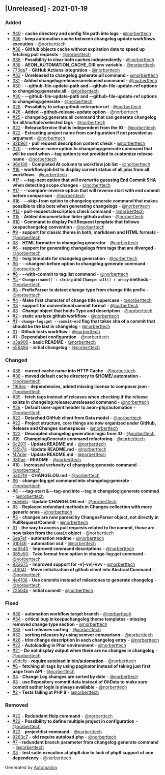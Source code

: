 ## [Unreleased] - 2021-01-19

### Added
  - [#40](https://github.com/aeon-php/automation/pull/40) - **cache directory and config file path into logs** - [@norberttech](https://github.com/norberttech)
  - [#39](https://github.com/aeon-php/automation/pull/39) - **keep automation cache between changelog update workflows execution** - [@norberttech](https://github.com/norberttech)
  - [#38](https://github.com/aeon-php/automation/pull/38) - **GitHub objects cache without expiration date to speed up fetching pull requests** - [@norberttech](https://github.com/norberttech)
  - [#38](https://github.com/aeon-php/automation/pull/38) - **Possibility to clear both caches independently** - [@norberttech](https://github.com/norberttech)
  - [#38](https://github.com/aeon-php/automation/pull/38) - **AEON_AUTOMATION_CACHE_DIR env variable** - [@norberttech](https://github.com/norberttech)
  - [773da7](https://github.com/aeon-php/automation/commit/773da7ce378907709441f37c5794be0eb1271e56) - **GitHub Actions integration** - [@norberttech](https://github.com/norberttech)
  - [#33](https://github.com/aeon-php/automation/pull/33) - **Unreleased to changelog:generate:all command** - [@norberttech](https://github.com/norberttech)
  - [#31](https://github.com/aeon-php/automation/pull/31) - **Added changelog:release:unreleased command** - [@norberttech](https://github.com/norberttech)
  - [#30](https://github.com/aeon-php/automation/pull/30) - **--github-file-update-path and --github-file-update-ref options to changelog:generate:all** - [@norberttech](https://github.com/norberttech)
  - [#30](https://github.com/aeon-php/automation/pull/30) - **--github-file-update-path and --github-file-update-ref options to changelog:generate** - [@norberttech](https://github.com/norberttech)
  - [#28](https://github.com/aeon-php/automation/pull/28) - **Possibility to setup github enterprise url** - [@norberttech](https://github.com/norberttech)
  - [#26](https://github.com/aeon-php/automation/pull/26) - **Added --github-release-update option** - [@norberttech](https://github.com/norberttech)
  - [#25](https://github.com/aeon-php/automation/pull/25) - **changelog:generate:all command that can generate changelog for all/multiple/selected tags** - [@norberttech](https://github.com/norberttech)
  - [#22](https://github.com/aeon-php/automation/pull/22) - **ReleaseService that is independent from the IO** - [@norberttech](https://github.com/norberttech)
  - [#22](https://github.com/aeon-php/automation/pull/22) - **Extracting project name from configuration if not provided as argument** - [@norberttech](https://github.com/norberttech)
  - [82b961](https://github.com/aeon-php/automation/commit/82b961e5a3ff4794728620cf6e7fba77e3b8296e) - **pull request description content check** - [@norberttech](https://github.com/norberttech)
  - [#20](https://github.com/aeon-php/automation/pull/20) - **--release-name option to changelog:generate command that will be used when --tag option is not provided to customize release name** - [@norberttech](https://github.com/norberttech)
  - [96d189](https://github.com/aeon-php/automation/commit/96d189f2ab16b54fd73f73463eaeb7178064090b) - **Completed At column to workflow job list** - [@norberttech](https://github.com/norberttech)
  - [#18](https://github.com/aeon-php/automation/pull/18) - **workflow:job:list to display current status of all jobs from all workflows** - [@norberttech](https://github.com/norberttech)
  - [#17](https://github.com/aeon-php/automation/pull/17) - **--tag-next option that will overwrite guessing End Commit SHA when detecting scope changes** - [@norberttech](https://github.com/norberttech)
  - [#17](https://github.com/aeon-php/automation/pull/17) - **--compare-reverse option that will reverse start with end commit before comparison** - [@norberttech](https://github.com/norberttech)
  - [#16](https://github.com/aeon-php/automation/pull/16) - **--skip-from option to changelog:generate command that makes possible to skip bots when generating changelogs** - [@norberttech](https://github.com/norberttech)
  - [#13](https://github.com/aeon-php/automation/pull/13) - **pull-request:description:check command** - [@norberttech](https://github.com/norberttech)
  - [#15](https://github.com/aeon-php/automation/pull/15) - **Added documentation linter github action** - [@norberttech](https://github.com/norberttech)
  - [#10](https://github.com/aeon-php/automation/pull/10) - **Command to display Pull Request template that follows keepachangelog convention** - [@norberttech](https://github.com/norberttech)
  - [#9](https://github.com/aeon-php/automation/pull/9) - **support for classic theme in both, markdown and HTML formats** - [@norberttech](https://github.com/norberttech)
  - [#8](https://github.com/aeon-php/automation/pull/8) - **HTML formatter to changelog generator** - [@norberttech](https://github.com/norberttech)
  - [#6](https://github.com/aeon-php/automation/pull/6) - **support for generating changelogs from tags that are diverged** - [@norberttech](https://github.com/norberttech)
  - [#6](https://github.com/aeon-php/automation/pull/6) - **twig template for changelog generation** - [@norberttech](https://github.com/norberttech)
  - [#6](https://github.com/aeon-php/automation/pull/6) - **--changed-before option to changelog:generate command** - [@norberttech](https://github.com/norberttech)
  - [#6](https://github.com/aeon-php/automation/pull/6) - **--with-commit to tag:list command** - [@norberttech](https://github.com/norberttech)
  - [#5](https://github.com/aeon-php/automation/pull/5) - **`Change::name() : string` and `Change::all() : array`  methods** - [@norberttech](https://github.com/norberttech)
  - [#5](https://github.com/aeon-php/automation/pull/5) - **PrefixParser to detect change type from change title prefix** - [@norberttech](https://github.com/norberttech)
  - [#4](https://github.com/aeon-php/automation/pull/4) - **Make first character of change title uppercase** - [@norberttech](https://github.com/norberttech)
  - [#3](https://github.com/aeon-php/automation/pull/3) - **support for conventional commit format** - [@norberttech](https://github.com/norberttech)
  - [#3](https://github.com/aeon-php/automation/pull/3) - **Change object that holds Type and description** - [@norberttech](https://github.com/norberttech)
  - [#2](https://github.com/aeon-php/automation/pull/2) - **static analyze github workflow** - [@norberttech](https://github.com/norberttech)
  - [#1](https://github.com/aeon-php/automation/pull/1) - **`change-log:get --commit-end` flag that takes sha of a commit that should be the last in changelog** - [@norberttech](https://github.com/norberttech)
  - [#1](https://github.com/aeon-php/automation/pull/1) - **Github tests workflow** - [@norberttech](https://github.com/norberttech)
  - [#1](https://github.com/aeon-php/automation/pull/1) - **Dependabot configuration** - [@norberttech](https://github.com/norberttech)
  - [b3a906](https://github.com/aeon-php/automation/commit/b3a906801897f72c3e88f696aa99e9dc7b88005f) - **basic README** - [@norberttech](https://github.com/norberttech)
  - [e5849d](https://github.com/aeon-php/automation/commit/e5849da3147caaf1394cfc149fdc405589d818ec) - **initial changelog** - [@norberttech](https://github.com/norberttech)

### Changed
  - [#38](https://github.com/aeon-php/automation/pull/38) - **current cache name into HTTP Cache** - [@norberttech](https://github.com/norberttech)
  - [#38](https://github.com/aeon-php/automation/pull/38) - **moved default cache directory to $HOME/.automation** - [@norberttech](https://github.com/norberttech)
  - [f164ec](https://github.com/aeon-php/automation/commit/f164ec7576b26597225f879504986e64a9cc8fdb) - **dependencies, added missing license to composer.json** - [@norberttech](https://github.com/norberttech)
  - [#35](https://github.com/aeon-php/automation/pull/35) - **fetch tags instead of releases when checking if the release exists in changelog:release:unreleased command** - [@norberttech](https://github.com/norberttech)
  - [#28](https://github.com/aeon-php/automation/pull/28) - **Default user-agent header to aeon-php/automation** - [@norberttech](https://github.com/norberttech)
  - [#23](https://github.com/aeon-php/automation/pull/23) - **Detached GitHub client from Data model** - [@norberttech](https://github.com/norberttech)
  - [#22](https://github.com/aeon-php/automation/pull/22) - **Project structure, core things are now organized under GitHub, Release and Changes namespaces** - [@norberttech](https://github.com/norberttech)
  - [#22](https://github.com/aeon-php/automation/pull/22) - **Decoupled changelog generation logic from IO** - [@norberttech](https://github.com/norberttech)
  - [#19](https://github.com/aeon-php/automation/pull/19) - **ChangelogGenerate command refactoring** - [@norberttech](https://github.com/norberttech)
  - [6c2011](https://github.com/aeon-php/automation/commit/6c2011feedad4fdd20bae0802eb320f82fa759e0) - **Update README.md** - [@norberttech](https://github.com/norberttech)
  - [f35b74](https://github.com/aeon-php/automation/commit/f35b7451486951efd214d2352cfadfe69e8c69c9) - **Update README.md** - [@norberttech](https://github.com/norberttech)
  - [f47a3e](https://github.com/aeon-php/automation/commit/f47a3e4602247b85cb401dd24ff1a7838d7eb74f) - **Update README.md** - [@norberttech](https://github.com/norberttech)
  - [38ffae](https://github.com/aeon-php/automation/commit/38ffaeb0dd3bf9b21045d5dc3d36448fd5730795) - **README** - [@norberttech](https://github.com/norberttech)
  - [#10](https://github.com/aeon-php/automation/pull/10) - **Increased verbosity of changelog:generate command** - [@norberttech](https://github.com/norberttech)
  - [5307f9](https://github.com/aeon-php/automation/commit/5307f96c3544ed46fcbe2b596538b02df7f99361) - **CHANGELOG.md** - [@norberttech](https://github.com/norberttech)
  - [#6](https://github.com/aeon-php/automation/pull/6) - **change-log:get command into changelog:generate** - [@norberttech](https://github.com/norberttech)
  - [#6](https://github.com/aeon-php/automation/pull/6) - **--tag-start & --tag-end into --tag in changelog:generate commad** - [@norberttech](https://github.com/norberttech)
  - [ede6eb](https://github.com/aeon-php/automation/commit/ede6eb897f8bd0ba77ceedb3fc3ccb44590124a2) - **Update CHANGELOG.md** - [@norberttech](https://github.com/norberttech)
  - [#5](https://github.com/aeon-php/automation/pull/5) - **Replaced redundant methods in Changes collection with more generic ones** - [@norberttech](https://github.com/norberttech)
  - [#3](https://github.com/aeon-php/automation/pull/3) - **changes are now parsed by ChangesParser object, not directly in PullRequest/Commit** - [@norberttech](https://github.com/norberttech)
  - [#1](https://github.com/aeon-php/automation/pull/1) - **the way to access pull requests related to the commit, those are now taken from the `Commit` object** - [@norberttech](https://github.com/norberttech)
  - [6ea7ef](https://github.com/aeon-php/automation/commit/6ea7ef4eca73bccbaaab23f26a365f83b3586613) - **automation readme** - [@norberttech](https://github.com/norberttech)
  - [61b146](https://github.com/aeon-php/automation/commit/61b146ba1360436136c7dc9e57d7658b3d6da810) - **automation xsd** - [@norberttech](https://github.com/norberttech)
  - [ea9540](https://github.com/aeon-php/automation/commit/ea9540a5f4399ee4a70e8e2f4df8ef0467fbe42e) - **Improved command descriptions** - [@norberttech](https://github.com/norberttech)
  - [885e50](https://github.com/aeon-php/automation/commit/885e50c5c4e5e0a757c247d65cf4b4576ce168e3) - **Take format from option in change-log:get command** - [@norberttech](https://github.com/norberttech)
  - [933675](https://github.com/aeon-php/automation/commit/93367510905d645a23dc2d86cc2ab9bf4e203e9c) - **Improved support for -v|-vv|-vvv** - [@norberttech](https://github.com/norberttech)
  - [cf304f](https://github.com/aeon-php/automation/commit/cf304f1c0c9a4db74b017ef134d43986039953a5) - **Move initialization of github client into AbstractCommand** - [@norberttech](https://github.com/norberttech)
  - [4e4108](https://github.com/aeon-php/automation/commit/4e41083de4d76dea2fa90abc7d72815d1ab73718) - **Use commits instead of milestones to generate changelog** - [@norberttech](https://github.com/norberttech)
  - [72564b](https://github.com/aeon-php/automation/commit/72564ba0991f280a74428d10fc1dee9b02659b02) - **Initial commit** - [@norberttech](https://github.com/norberttech)

### Fixed
  - [#39](https://github.com/aeon-php/automation/pull/39) - **automation workflow target branch** - [@norberttech](https://github.com/norberttech)
  - [#34](https://github.com/aeon-php/automation/pull/34) - **critical bug in keepachangelog theme templates - missing removed change type section** - [@norberttech](https://github.com/norberttech)
  - [#33](https://github.com/aeon-php/automation/pull/33) - **sort releases sorting** - [@norberttech](https://github.com/norberttech)
  - [#32](https://github.com/aeon-php/automation/pull/32) - **sorting releases by using semver comparison** - [@norberttech](https://github.com/norberttech)
  - [#26](https://github.com/aeon-php/automation/pull/26) - **trim change description in each changelog entry** - [@norberttech](https://github.com/norberttech)
  - [#22](https://github.com/aeon-php/automation/pull/22) - **Autoloading in Phar environment** - [@norberttech](https://github.com/norberttech)
  - [#21](https://github.com/aeon-php/automation/pull/21) - **Do not display output when there are no changes in changelog** - [@norberttech](https://github.com/norberttech)
  - [a9dcfb](https://github.com/aeon-php/automation/commit/a9dcfb954bd2af2b3837dbde014e62870c53021e) - **require autoload in bin/automation** - [@norberttech](https://github.com/norberttech)
  - [#6](https://github.com/aeon-php/automation/pull/6) - **fetching all tags by using paginator instead of taking just first page from API** - [@norberttech](https://github.com/norberttech)
  - [#4](https://github.com/aeon-php/automation/pull/4) - **Change Log changes are sorted by date** - [@norberttech](https://github.com/norberttech)
  - [#3](https://github.com/aeon-php/automation/pull/3) - **use Repository commit data instead of GitData to make sure commit author login is always available** - [@norberttech](https://github.com/norberttech)
  - [#2](https://github.com/aeon-php/automation/pull/2) - **Tests failing at PHP 8** - [@norberttech](https://github.com/norberttech)

### Removed
  - [#22](https://github.com/aeon-php/automation/pull/22) - **Redundant Help command** - [@norberttech](https://github.com/norberttech)
  - [#22](https://github.com/aeon-php/automation/pull/22) - **Possibility to define multiple project in configuration** - [@norberttech](https://github.com/norberttech)
  - [#22](https://github.com/aeon-php/automation/pull/22) - **project:list command** - [@norberttech](https://github.com/norberttech)
  - [9263c7](https://github.com/aeon-php/automation/commit/9263c7463f09a8107da64a085cbc54d1a0c78a33) - **old require autoload.php** - [@norberttech](https://github.com/norberttech)
  - [#7](https://github.com/aeon-php/automation/pull/7) - **redundant branch parameter from changelog:generate command** - [@norberttech](https://github.com/norberttech)
  - [#3](https://github.com/aeon-php/automation/pull/3) - **test suite execution at php8 due to lack of php8 support of one dependency** - [@norberttech](https://github.com/norberttech)

Generated by [Automation](https://github.com/aeon-php/automation)